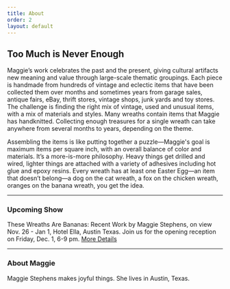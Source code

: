```yaml
---
title: About
order: 2
layout: default
---
```


## Too Much is Never Enough
Maggie’s work celebrates the past and the present, giving cultural artifacts new meaning and value through large-scale thematic groupings. Each piece is handmade from hundreds of vintage and eclectic items that have been collected them over months and sometimes years from garage sales, antique fairs, eBay, thrift stores, vintage shops, junk yards and toy stores. The challenge is finding the right mix of vintage, used and unusual items, with a mix of materials and styles. Many wreaths contain items that Maggie has handknitted. Collecting enough treasures for a single wreath can take anywhere from several months to years, depending on the theme.

Assembling the items is like putting together a puzzle—Maggie's goal is maximum items per square inch, with an overall balance of color and materials. It’s a more-is-more philosophy. Heavy things get drilled and wired, lighter things are attached with a variety of adhesives including hot glue and epoxy resins. Every wreath has at least one Easter Egg—an item that doesn’t belong—a dog on the cat wreath, a fox on the chicken wreath, oranges on the banana wreath, you get the idea.

---

### Upcoming Show

These Wreaths Are Bananas: Recent Work by Maggie Stephens, on view Nov. 26 - Jan 1, Hotel Ella, Austin Texas. Join us for the opening reception on Friday, Dec. 1, 6-9 pm. [More Details](https://thesewreathsarebananas.splashthat.com/?utm_source=Ella+Newsletter&utm_campaign=9b04c2b987-EMAIL_Oct_Salon_Series_2017_09_22&utm_medium=email&utm_term=0_865a48a53e-9b04c2b987-64176345)

---

### About Maggie

Maggie Stephens makes joyful things. She lives in Austin, Texas.
